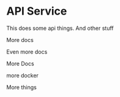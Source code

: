 # API Service

This does some api things. And other stuff

More docs

Even more docs

More Docs

more docker

More things
